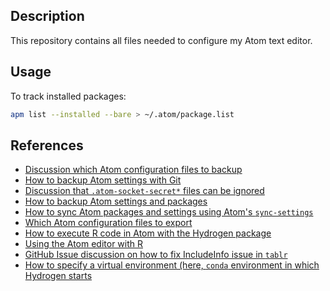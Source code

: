 ## Description

This repository contains all files needed to configure my Atom text editor.

## Usage

To track installed packages:

```bash
apm list --installed --bare > ~/.atom/package.list
```

## References

* [Discussion which Atom configuration files to backup](https://discuss.atom.io/t/how-to-backup-all-your-settings/15674)
* [How to backup Atom settings with Git](https://stackoverflow.com/questions/30006827/how-to-save-atom-editor-config-and-list-of-packages-installed)
* [Discussion that `.atom-socket-secret*` files can be ignored](https://github.com/atom/atom/issues/19334)
* [How to backup Atom settings and packages](https://discuss.atom.io/t/how-to-backup-settings-packages-and-every-thing/42887)
* [How to sync Atom packages and settings using Atom's `sync-settings`](https://stackoverflow.com/questions/29879947/how-to-sync-packages-and-settings-for-multiple-computer-in-github-atom-editor)
* [Which Atom configuration files to export](https://gist.github.com/michalczukm/e9b8082621057cdd24bb)
* [How to execute R code in Atom with the Hydrogen package](https://github.com/nteract/hydrogen/issues/881)
* [Using the Atom editor with R](http://www.goring.org/resources/atom_and_r.html)
* [GitHub Issue discussion on how to fix IncludeInfo issue in `tablr`](https://github.com/abe33/atom-tablr/issues/100)
* [How to specify a virtual environment (here, `conda` environment in which Hydrogen starts](https://github.com/nteract/hydrogen/issues/899)
